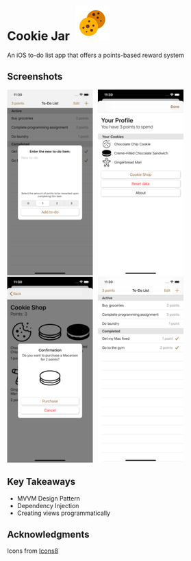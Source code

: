 # Cookie Jar &nbsp;[<img src="screenshots/appicon.png">](icon)
An iOS to-do list app that offers a points-based reward system

## Screenshots
[<img src="screenshots/cookiejar-1.png" width="200" height="433">](screenshots/cookiejar-1.png)
&nbsp;
[<img src="screenshots/cookiejar-2.png" width="200" height="433">](screenshots/cookiejar-2.png)
&nbsp;
[<img src="screenshots/cookiejar-3.png" width="200" height="433">](screenshots/cookiejar-3.png)
&nbsp;
[<img src="screenshots/cookiejar-4.png" width="200" height="433">](screenshots/cookiejar-4.png)

## Key Takeaways
- MVVM Design Pattern
- Dependency Injection
- Creating views programmatically

## Acknowledgments
Icons from [Icons8](https://icons8.com/)
